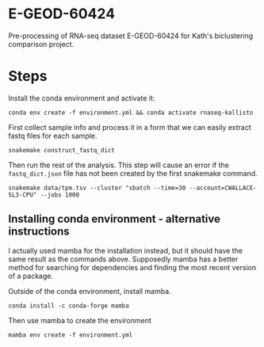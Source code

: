 # E-GEOD-60424

Pre-processing of RNA-seq dataset E-GEOD-60424 for Kath's biclustering comparison project.

# Steps

Install the conda environment and activate it:

`conda env create -f environment.yml && conda activate rnaseq-kallisto`

First collect sample info and process it in a form that we can easily extract fastq files for each sample.

`snakemake construct_fastq_dict`

Then run the rest of the analysis. This step will cause an error if the `fastq_dict.json` file has not been created by the first snakemake command.

`snakemake data/tpm.tsv --cluster "sbatch --time=30 --account=CWALLACE-SL3-CPU" --jobs 1000`

## Installing conda environment - alternative instructions

I actually used mamba for the installation instead, but it should have the same result as the commands above. Supposedly mamba has a better method for searching for dependencies and finding the most recent version of a package.

Outside of the conda environment, install mamba.

`conda install -c conda-forge mamba`

Then use mamba to create the environment

`mamba env create -f environment.yml`
